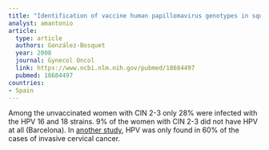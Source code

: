 ```yaml
---
title: "Identification of vaccine human papillomavirus genotypes in squamous intraepithelial lesions (CIN2 - 3)"
analyst: amantonio
article:
  type: article
  authors: González-Bosquet
  year: 2008
  journal: Gynecol Oncol
  link: https://www.ncbi.nlm.nih.gov/pubmed/18684497
  pubmed: 18684497
countries:
- Spain
---
```


Among the unvaccinated women with CIN 2-3 only 28% were infected with the HPV 16 and 18 strains.
9% of the women with CIN 2-3 did not have HPV at all (Barcelona).
In [another study](https://www.ncbi.nlm.nih.gov/pubmed/11812085), HPV was only found in 60% of the cases of invasive cervical cancer.
